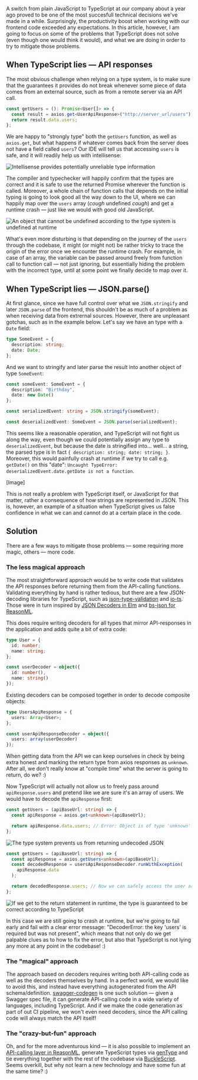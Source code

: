 A switch from plain JavaScript to TypeScript at our company about a year ago proved to be one of the most succesfull technical decisions we've made in a while. Surprisingly, the productivity boost when working with our frontend code exceeded any expectations. In this article, however, I am going to focus on some of the problems that TypeScript does not solve (even though one would think it would), and what we are doing in order to try to mitigate those problems.

## When TypeScript lies &mdash; API responses

The most obvious challenge when relying on a type system, is to make sure that the guarantees it provides do not break whenever some piece of data comes from an external source, such as from a remote server via an API call.

```ts
const getUsers = (): Promise<User[]> => {
  const result = axios.get<UserApiResponse>("http://server_url/users");
  return result.data.users;
};
```

We are happy to "strongly type" both the `getUsers` function, as well as `axios.get`, but what happens if whatever comes back from the server does not have a field called `users`? Our IDE will tell us that accessing `users` is safe, and it will readily help us with intellisense:

![Intellisense provides potentially unreliable type information](https://user-images.githubusercontent.com/5010901/61309186-0176d500-a7f2-11e9-91ab-02454ca65683.png)

The compiler and typechecker will happily confirm that the types are correct and it is safe to use the returned Promise wherever the function is called. Moreover, a whole chain of function calls that depends on the initial typing is going to look good all the way down to the UI, where we can happily map over the `users` array (_cough_ undefined _cough_) and get a runtime crash &mdash; just like we would with good old JavaScript.

![An object that cannot be undefined according to the type system is undefined at runtime](https://user-images.githubusercontent.com/5010901/61309132-edcb6e80-a7f1-11e9-9893-b8cf525029be.png)

What's even more disturbing is that depending on the journey of the `users` through the codebase, it might (or might not) be rather tricky to trace the origin of the error once we encounter the runtime crash. For example, in case of an array, the variable can be passed around freely from function call to function call &mdash; not just ignoring, but essentially hiding the problem with the incorrect type, until at some point we finally decide to map over it.

## When TypeScript lies &mdash; JSON.parse()

At first glance, since we have full control over what we `JSON.stringify` and later `JSON.parse` of the frontend, this shouldn't be as much of a problem as when receiving data from extrernal sources. However, there are unpleasant gotchas, such as in the example below. Let's say we have an type with a `Date` field:

```ts
type SomeEvent = {
  description: string;
  date: Date;
};
```

And we want to stringify and later parse the result into another object of type `SomeEvent`:

```ts
const someEvent: SomeEvent = {
  description: "Birthday",
  date: new Date()
};

const serializedEvent: string = JSON.stringify(someEvent);

const deserializedEvent: SomeEvent = JSON.parse(serializedEvent);
```

This seems like a reasonable operation, and TypeScript will not fight us along the way, even though we could potentially assign any type to `deserializedEvent`, but because the date is stringified into... well... a string, the parsed type is in fact `{ description: string; date: string; }`. Moreover, this would painfully crash at runtime if we try to call e.g. `getDate()` on this "date": `Uncaught TypeError: deserializedEvent.date.getDate is not a function`.

[Image]

This is not really a problem with TypeScript itself, or JavaScript for that matter, rather a consequence of how strings are represented in JSON. This is, however, an example of a situation when TypeScript gives us false confidence in what we can and cannot do at a certain place in the code.

## Solution

There are a few ways to mitigate those problems &mdash; some requiring more magic, others &mdash; more code.

### The less magical approach

The most straightforward approach would be to write code that validates the API responses before returning them from the API-calling functions. Validating everything by hand is rather tedious, but there are a few JSON-decoding libraries for TypeScript, such as [json-type-validation](https://github.com/mojotech/json-type-validation) and [io-ts](https://github.com/gcanti/io-ts). Those were in turn inspired by [JSON Decoders in Elm](https://guide.elm-lang.org/effects/json.html) and [bs-json for ReasonML](https://github.com/glennsl/bs-json).

This does require writing decoders for all types that mirror API-responses in the application and adds quite a bit of extra code:

```ts
type User = {
  id: number;
  name: string;
};

const userDecoder = object({
  id: number(),
  name: string()
});
```

Existing decoders can be composed together in order to decode composite objects:

```ts
type UsersApiResponse = {
  users: Array<User>;
};

const userApiResponseDecoder = object({
  users: array(userDecoder)
});
```

When getting data from the API we can keep ourselves in check by being extra honest and marking the return type from axios responses as `unknown`. After all, we don't really know at "compile time" what the server is going to return, do we? :)

Now TypeScript will actually not allow us to freely pass around `apiResponse.users` and pretend like we are sure it's an array of users. We would have to decode the `apiResponse` first:

```ts
const getUsers = (apiBaseUrl: string) => {
  const apiResponse = axios.get<unknown>(apiBaseUrl);

  return apiResponse.data.users; // Error: Object is of type 'unknown'
};
```

![The type system prevents us from returning undecoded JSON](https://user-images.githubusercontent.com/5010901/61309289-32efa080-a7f2-11e9-9a2d-cdb1b9b15bf7.png)

```ts
const getUsers = (apiBaseUrl: string) => {
  const apiResponse = axios.getUsers<unknown>(apiBaseUrl);
  const decodedResponse = usersApiResponseDecoder.runWithException(
    apiResponse.data
  );

  return decodedResponse.users; // Now we can safely access the user array
};
```

![If we get to the return statement in runtime, the type is guaranteed to be correct according to TypeScript](https://user-images.githubusercontent.com/5010901/61309336-4864ca80-a7f2-11e9-9056-74715e7d79ae.png)

In this case we are still going to crash at runtime, but we're going to fail early and fail with a clear error message: "DecoderError: the key 'users' is required but was not present", which means that not only do we get palpable clues as to how to fix the error, but also that TypeScript is not lying any more at any point in the codebase! :)

### The "magical" approach

The approach based on decoders requires writing both API-calling code as well as the decoders themselves by hand. In a perfect world, we would like to avoid this, and instead have everything autogenerated from the API schema/definition. [swagger-codegen](https://github.com/swagger-api/swagger-codegen) is one such solution &mdash; given a Swagger spec file, it can generate API-calling code in a wide variety of languages, including TypeScript. And if we make the code generation as part of out CI pipeline, we won't even need decoders, since the API calling code will always match the API itself!

### The "crazy-but-fun" approach

Oh, and for the more adventurous kind &mdash; it is also possible to implement an [API-calling layer in ReasonML](https://github.com/Yakimych/articles/blob/master/react-typescript/README.md), generate TypeScript types via [genType](https://github.com/cristianoc/genType) and tie everything together with the rest of the codebase via [BuckleScript](https://bucklescript.github.io/). Seems overkill, but why not learn a new technology and have some fun at the same time? :)
